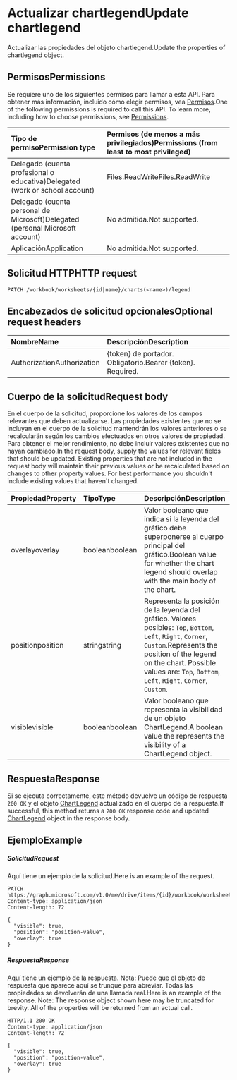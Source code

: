 # <a name="update-chartlegend"></a><span data-ttu-id="69659-101">Actualizar chartlegend</span><span class="sxs-lookup"><span data-stu-id="69659-101">Update chartlegend</span></span>

<span data-ttu-id="69659-102">Actualizar las propiedades del objeto chartlegend.</span><span class="sxs-lookup"><span data-stu-id="69659-102">Update the properties of chartlegend object.</span></span>
## <a name="permissions"></a><span data-ttu-id="69659-103">Permisos</span><span class="sxs-lookup"><span data-stu-id="69659-103">Permissions</span></span>
<span data-ttu-id="69659-p101">Se requiere uno de los siguientes permisos para llamar a esta API. Para obtener más información, incluido cómo elegir permisos, vea [Permisos](../../../concepts/permissions_reference.md).</span><span class="sxs-lookup"><span data-stu-id="69659-p101">One of the following permissions is required to call this API. To learn more, including how to choose permissions, see [Permissions](../../../concepts/permissions_reference.md).</span></span>

|<span data-ttu-id="69659-106">Tipo de permiso</span><span class="sxs-lookup"><span data-stu-id="69659-106">Permission type</span></span>      | <span data-ttu-id="69659-107">Permisos (de menos a más privilegiados)</span><span class="sxs-lookup"><span data-stu-id="69659-107">Permissions (from least to most privileged)</span></span>              |
|:--------------------|:---------------------------------------------------------|
|<span data-ttu-id="69659-108">Delegado (cuenta profesional o educativa)</span><span class="sxs-lookup"><span data-stu-id="69659-108">Delegated (work or school account)</span></span> | <span data-ttu-id="69659-109">Files.ReadWrite</span><span class="sxs-lookup"><span data-stu-id="69659-109">Files.ReadWrite</span></span>    |
|<span data-ttu-id="69659-110">Delegado (cuenta personal de Microsoft)</span><span class="sxs-lookup"><span data-stu-id="69659-110">Delegated (personal Microsoft account)</span></span> | <span data-ttu-id="69659-111">No admitida.</span><span class="sxs-lookup"><span data-stu-id="69659-111">Not supported.</span></span>    |
|<span data-ttu-id="69659-112">Aplicación</span><span class="sxs-lookup"><span data-stu-id="69659-112">Application</span></span> | <span data-ttu-id="69659-113">No admitida.</span><span class="sxs-lookup"><span data-stu-id="69659-113">Not supported.</span></span> |

## <a name="http-request"></a><span data-ttu-id="69659-114">Solicitud HTTP</span><span class="sxs-lookup"><span data-stu-id="69659-114">HTTP request</span></span>
<!-- { "blockType": "ignored" } -->
```http
PATCH /workbook/worksheets/{id|name}/charts(<name>)/legend
```
## <a name="optional-request-headers"></a><span data-ttu-id="69659-115">Encabezados de solicitud opcionales</span><span class="sxs-lookup"><span data-stu-id="69659-115">Optional request headers</span></span>
| <span data-ttu-id="69659-116">Nombre</span><span class="sxs-lookup"><span data-stu-id="69659-116">Name</span></span>       | <span data-ttu-id="69659-117">Descripción</span><span class="sxs-lookup"><span data-stu-id="69659-117">Description</span></span>|
|:-----------|:-----------|
| <span data-ttu-id="69659-118">Authorization</span><span class="sxs-lookup"><span data-stu-id="69659-118">Authorization</span></span>  | <span data-ttu-id="69659-p102">{token} de portador. Obligatorio.</span><span class="sxs-lookup"><span data-stu-id="69659-p102">Bearer {token}. Required.</span></span> |

## <a name="request-body"></a><span data-ttu-id="69659-121">Cuerpo de la solicitud</span><span class="sxs-lookup"><span data-stu-id="69659-121">Request body</span></span>
<span data-ttu-id="69659-p103">En el cuerpo de la solicitud, proporcione los valores de los campos relevantes que deben actualizarse. Las propiedades existentes que no se incluyan en el cuerpo de la solicitud mantendrán los valores anteriores o se recalcularán según los cambios efectuados en otros valores de propiedad. Para obtener el mejor rendimiento, no debe incluir valores existentes que no hayan cambiado.</span><span class="sxs-lookup"><span data-stu-id="69659-p103">In the request body, supply the values for relevant fields that should be updated. Existing properties that are not included in the request body will maintain their previous values or be recalculated based on changes to other property values. For best performance you shouldn't include existing values that haven't changed.</span></span>

| <span data-ttu-id="69659-125">Propiedad</span><span class="sxs-lookup"><span data-stu-id="69659-125">Property</span></span>     | <span data-ttu-id="69659-126">Tipo</span><span class="sxs-lookup"><span data-stu-id="69659-126">Type</span></span>   |<span data-ttu-id="69659-127">Descripción</span><span class="sxs-lookup"><span data-stu-id="69659-127">Description</span></span>|
|:---------------|:--------|:----------|
|<span data-ttu-id="69659-128">overlay</span><span class="sxs-lookup"><span data-stu-id="69659-128">overlay</span></span>|<span data-ttu-id="69659-129">boolean</span><span class="sxs-lookup"><span data-stu-id="69659-129">boolean</span></span>|<span data-ttu-id="69659-130">Valor booleano que indica si la leyenda del gráfico debe superponerse al cuerpo principal del gráfico.</span><span class="sxs-lookup"><span data-stu-id="69659-130">Boolean value for whether the chart legend should overlap with the main body of the chart.</span></span>|
|<span data-ttu-id="69659-131">position</span><span class="sxs-lookup"><span data-stu-id="69659-131">position</span></span>|<span data-ttu-id="69659-132">string</span><span class="sxs-lookup"><span data-stu-id="69659-132">string</span></span>|<span data-ttu-id="69659-p104">Representa la posición de la leyenda del gráfico. Valores posibles: `Top`, `Bottom`, `Left`, `Right`, `Corner`, `Custom`.</span><span class="sxs-lookup"><span data-stu-id="69659-p104">Represents the position of the legend on the chart. Possible values are: `Top`, `Bottom`, `Left`, `Right`, `Corner`, `Custom`.</span></span>|
|<span data-ttu-id="69659-135">visible</span><span class="sxs-lookup"><span data-stu-id="69659-135">visible</span></span>|<span data-ttu-id="69659-136">boolean</span><span class="sxs-lookup"><span data-stu-id="69659-136">boolean</span></span>|<span data-ttu-id="69659-137">Valor booleano que representa la visibilidad de un objeto ChartLegend.</span><span class="sxs-lookup"><span data-stu-id="69659-137">A boolean value the represents the visibility of a ChartLegend object.</span></span>|

## <a name="response"></a><span data-ttu-id="69659-138">Respuesta</span><span class="sxs-lookup"><span data-stu-id="69659-138">Response</span></span>

<span data-ttu-id="69659-139">Si se ejecuta correctamente, este método devuelve un código de respuesta `200 OK` y el objeto [ChartLegend](../resources/chartlegend.md) actualizado en el cuerpo de la respuesta.</span><span class="sxs-lookup"><span data-stu-id="69659-139">If successful, this method returns a `200 OK` response code and updated [ChartLegend](../resources/chartlegend.md) object in the response body.</span></span>
## <a name="example"></a><span data-ttu-id="69659-140">Ejemplo</span><span class="sxs-lookup"><span data-stu-id="69659-140">Example</span></span>
##### <a name="request"></a><span data-ttu-id="69659-141">Solicitud</span><span class="sxs-lookup"><span data-stu-id="69659-141">Request</span></span>
<span data-ttu-id="69659-142">Aquí tiene un ejemplo de la solicitud.</span><span class="sxs-lookup"><span data-stu-id="69659-142">Here is an example of the request.</span></span>
<!-- {
  "blockType": "request",
  "name": "update_chartlegend"
}-->
```http
PATCH https://graph.microsoft.com/v1.0/me/drive/items/{id}/workbook/worksheets/{id|name}/charts(<name>)/legend
Content-type: application/json
Content-length: 72

{
  "visible": true,
  "position": "position-value",
  "overlay": true
}
```
##### <a name="response"></a><span data-ttu-id="69659-143">Respuesta</span><span class="sxs-lookup"><span data-stu-id="69659-143">Response</span></span>
<span data-ttu-id="69659-p105">Aquí tiene un ejemplo de la respuesta. Nota: Puede que el objeto de respuesta que aparece aquí se trunque para abreviar. Todas las propiedades se devolverán de una llamada real.</span><span class="sxs-lookup"><span data-stu-id="69659-p105">Here is an example of the response. Note: The response object shown here may be truncated for brevity. All of the properties will be returned from an actual call.</span></span>
<!-- {
  "blockType": "response",
  "truncated": true,
  "@odata.type": "microsoft.graph.chartLegend"
} -->
```http
HTTP/1.1 200 OK
Content-type: application/json
Content-length: 72

{
  "visible": true,
  "position": "position-value",
  "overlay": true
}
```

<!-- uuid: 8fcb5dbc-d5aa-4681-8e31-b001d5168d79
2015-10-25 14:57:30 UTC -->
<!-- {
  "type": "#page.annotation",
  "description": "Update chartlegend",
  "keywords": "",
  "section": "documentation",
  "tocPath": ""
}-->